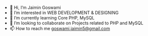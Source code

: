 - 👋 Hi, I’m Jaimin Goswami
- 👀 I’m interested in WEB DEVELOPMENT & DESIGNING
- 🌱 I’m currently learning Core PHP, MySQL 
- 💞️ I’m looking to collaborate on Projects related to PHP and MySQL
- 📫 How to reach me goswami.jaimin5@gmail.com

<!---
jaimin1963/jaimin1963 is a ✨ special ✨ repository because its `README.md` (this file) appears on your GitHub profile.
You can click the Preview link to take a look at your changes.
--->
